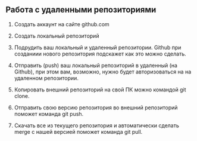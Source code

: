 ## Работа с удаленными репозиториями

1. Создать аккаунт на сайте github.com

2. Создать локальный репозиторий

3. Подрудить ваш локальный и удаленный репозитории. Github при созданиии нового репозитория подскажет как это можно сделать.

4. Отправить (push) ваш локальный репозиторий в удаленный (на Github), при этом вам, возможно, нужно будет авторизоваться на на удаленном репозитории.

5. Копировать внешний репозиторий на свой ПК можно командой git clone.

6. Отправить свою версию репозитория во внешний репозиторий поможет команда git push.

7. Скачать все из текущего репозитория и автоматически сделать merge с нашей версией поможет команда git pull.